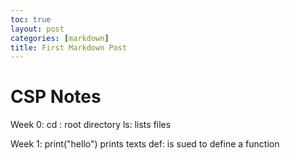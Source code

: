 ```yaml
---
toc: true
layout: post
categories: [markdown]
title: First Markdown Post
---
```


# CSP Notes

Week 0: 
cd : root directory
ls: lists files

Week 1: 
print("hello") prints texts
def: is sued to define a function
